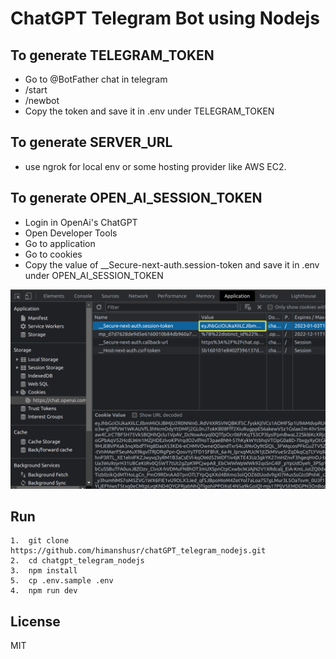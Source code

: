 # ChatGPT Telegram Bot using Nodejs
## To generate TELEGRAM_TOKEN
 - Go to @BotFather chat in telegram
 - /start
 - /newbot
 - Copy the token and save it in .env under TELEGRAM_TOKEN

## To generate SERVER_URL
- use ngrok for local env or some hosting provider like AWS EC2.

## To generate OPEN_AI_SESSION_TOKEN
 - Login in OpenAi's ChatGPT
 - Open Developer Tools
 - Go to application
 - Go to cookies
 - Copy the value of __Secure-next-auth.session-token and save it in .env under OPEN_AI_SESSION_TOKEN
 
 
![alt text](https://github.com/himanshusr/chatGPT_telegram_nodejs/blob/master/images/session-token.png)
## Run
    1.  git clone https://github.com/himanshusr/chatGPT_telegram_nodejs.git
    2.  cd chatgpt_telegram_nodejs
    3.  npm install
    5.  cp .env.sample .env
    4.  npm run dev



## License

MIT
